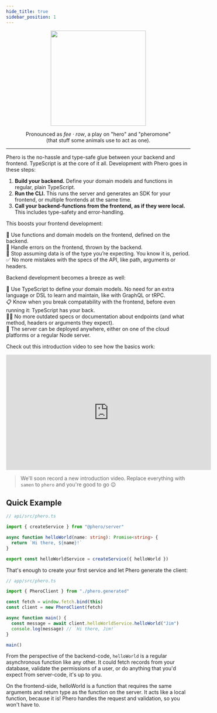 ```yaml
---
hide_title: true
sidebar_position: 1
---
```


<div align="center">
  <img src="/img/readme.svg" width="260" />
  <p>
    Pronounced as <em>fee · row</em>, a play on "hero" and "pheromone"<br/>
    (that stuff some animals use to act as one).
  </p>
</div>

---

Phero is the no-hassle and type-safe glue between your backend and frontend. TypeScript is at the core of it all. Development with Phero goes in these steps:

1. **Build your backend.** Define your domain models and functions in regular, plain TypeScript.
2. **Run the CLI.** This runs the server and generates an SDK for your frontend, or multiple frontends at the same time.
3. **Call your backend-functions from the frontend, as if they were local.** This includes type-safety and error-handling.

This boosts your frontend development:

💪 Use functions and domain models on the frontend, defined on the backend.  
🧨 Handle errors on the frontend, thrown by the backend.  
🤝 Stop assuming data is of the type you’re expecting. You know it is, period.  
✅ No more mistakes with the specs of the API, like path, arguments or headers.

Backend development becomes a breeze as well:

🫶 Use TypeScript to define your domain models. No need for an extra language or DSL to learn and maintain, like with GraphQL or tRPC.  
📋 Know when you break compatability with the frontend, before even running it: TypeScript has your back.  
😶‍🌫️ No more outdated specs or documentation about endpoints (and what method, headers or arguments they expect).  
🚀 The server can be deployed anywhere, either on one of the cloud platforms or a regular Node server.

Check out this introduction video to see how the basics work:

<iframe width="560" height="315" src="https://www.youtube.com/embed/I13TKes7ylg" title="YouTube video player" frameborder="0" allow="accelerometer; autoplay; clipboard-write; encrypted-media; gyroscope; picture-in-picture" allowfullscreen></iframe>

> We'll soon record a new introduction video. Replace everything with `samen` to `phero` and you're good to go 😉

## Quick Example

```ts
// api/src/phero.ts

import { createService } from "@phero/server"

async function helloWorld(name: string): Promise<string> {
  return `Hi there, ${name}!`
}

export const helloWorldService = createService({ helloWorld })
```

That's enough to create your first service and let Phero generate the client:

```ts
// app/src/phero.ts

import { PheroClient } from "./phero.generated"

const fetch = window.fetch.bind(this)
const client = new PheroClient(fetch)

async function main() {
  const message = await client.helloWorldService.helloWorld("Jim")
  console.log(message) // `Hi there, Jim!`
}

main()
```

From the perspective of the backend-code, `helloWorld` is a regular asynchronous function like any other. It could fetch records from your database, validate the permissions of a user, or do anything that you'd expect from server-code, it's up to you.

On the frontend-side, helloWorld is a function that requires the same arguments and return type as the function on the server. It acts like a local function, because it is! Phero handles the request and validation, so you won't have to.
